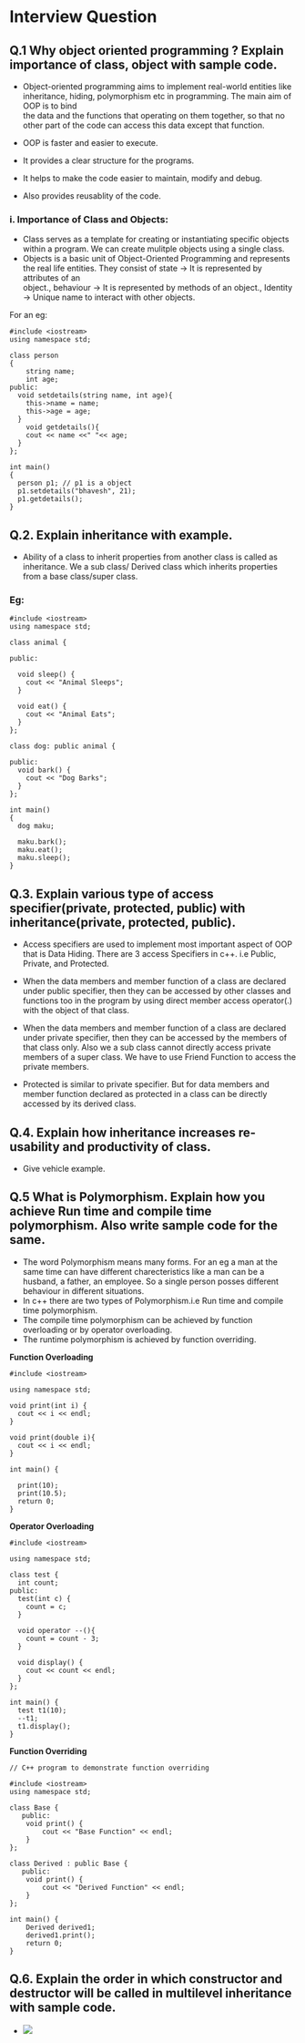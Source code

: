 # Interview Question

## Q.1 Why object oriented programming ? Explain importance of class, object with sample code.
- Object-oriented programming aims to implement real-world entities like inheritance, hiding, polymorphism etc in programming. The main aim of OOP is to bind    
  the data and the functions that operating on them together, so that no other part of the code can access this data except that function.
  
- OOP is faster and easier to execute.
- It provides a clear structure for the programs.
- It helps to make the code easier to maintain, modify and debug.
- Also provides reusablity of the code. 

### i. <strong>Importance of Class and Objects:</strong>
- Class serves as a template for creating or instantiating specific objects within a program. We can create mulitple objects using a single class.
- Objects is a basic unit of Object-Oriented Programming and represents the real life entities. They consist of state -> It is represented by attributes of an    
  object., behaviour -> It is represented by methods of an object., Identity -> Unique name to interact with other objects.
  
For an eg: 
```
#include <iostream>
using namespace std;

class person
{
    string name;
    int age;
public:
  void setdetails(string name, int age){
    this->name = name;
    this->age = age;
  }
    void getdetails(){
    cout << name <<" "<< age;
  }
};

int main()
{
  person p1; // p1 is a object
  p1.setdetails("bhavesh", 21);
  p1.getdetails();
}
```

## Q.2. Explain inheritance with example.
- Ability of a class to inherit properties from another class is called as inheritance. We a sub class/ Derived class which inherits properties from a base class/super class.
### Eg:
```
#include <iostream>
using namespace std;

class animal {

public:

  void sleep() {
    cout << "Animal Sleeps";
  }

  void eat() {
    cout << "Animal Eats";
  }
};

class dog: public animal {

public:
  void bark() {
    cout << "Dog Barks";
  }
};

int main()
{
  dog maku;

  maku.bark();
  maku.eat();
  maku.sleep();
}
```

## Q.3. Explain various type of access specifier(private, protected, public) with inheritance(private, protected, public). 
- Access specifiers are used to implement most important aspect of OOP that is Data Hiding. There are 3 access Specifiers in c++. i.e Public, Private, and Protected.

- When the data members and member function of a class are declared under public specifier, then they can be accessed by other classes and functions too in the program by using direct member access operator(.) with the object of that class.

- When the data members and member function of a class are declared under private specifier, then they can be accessed by the members of that class only. Also we a sub class cannot directly access private members of a super class. We have to use Friend Function to access the private members.

- Protected is similar to private specifier. But for data members and member function declared as protected in a class can be directly accessed by its derived class.

## Q.4. Explain how inheritance increases re-usability and productivity of class.
- Give vehicle example.

## Q.5 What is Polymorphism. Explain how you achieve Run time and compile time polymorphism. Also write sample code for the same.
- The word Polymorphism means many forms. For an eg a man at the same time can have different charecteristics like a man can be a husband, a father, an employee.   So a single person posses different behaviour in different situations.
- In c++ there are two types of Polymorphism.i.e Run time and compile time polymorphism.
- The compile time polymorphism can be achieved by function overloading or by operator overloading.
- The runtime polymorphism is achieved by function overriding.

<strong>Function Overloading</strong>
```
#include <iostream>

using namespace std;

void print(int i) {
  cout << i << endl;
}

void print(double i){
  cout << i << endl;
}

int main() {
  
  print(10);
  print(10.5);
  return 0;
}
```

<strong>Operator Overloading</strong>
```
#include <iostream>

using namespace std;

class test {
  int count;
public:
  test(int c) {
    count = c;
  }
  
  void operator --(){
    count = count - 3;
  }
  
  void display() {
    cout << count << endl;
  }
};

int main() {
  test t1(10);
  --t1;
  t1.display();
}
```

<strong>Function Overriding</strong>
```
// C++ program to demonstrate function overriding

#include <iostream>
using namespace std;

class Base {
   public:
    void print() {
        cout << "Base Function" << endl;
    }
};

class Derived : public Base {
   public:
    void print() {
        cout << "Derived Function" << endl;
    }
};

int main() {
    Derived derived1;
    derived1.print();
    return 0;
}
```

## Q.6. Explain the order in which constructor and destructor will be called in multilevel inheritance with sample code.
- ![](https://media.geeksforgeeks.org/wp-content/uploads/order-of-constructor.png)

